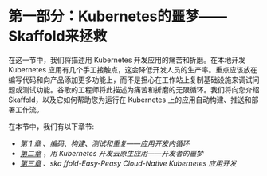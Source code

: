 # 第一部分：Kubernetes的噩梦——Skaffold来拯救

在这一节中，我们将描述用 Kubernetes 开发应用的痛苦和折磨。在本地开发 Kubernetes 应用有几个手工接触点，这会降低开发人员的生产率。重点应该放在编写代码和向产品添加更多功能上，而不是担心在工作站上复制基础设施来调试问题或测试功能。谷歌的工程师将此描述为痛苦和折磨的无限循环。我们将向您介绍 Skaffold，以及它如何帮助您为运行在 Kubernetes 上的应用自动构建、推送和部署工作流。

在本节中，我们有以下章节:

*   [*第 1 章*](B17385_01_Final_PD_ePub.xhtml#_idTextAnchor015) 、*编码、构建、测试和重复——应用开发内循环*
*   [*第二章*](B17385_02_Final_PD_ePub.xhtml#_idTextAnchor026) ，*用 Kubernetes 开发云原生应用——开发者的噩梦*
*   [*第三章*](B17385_03_Final_PD_ePub.xhtml#_idTextAnchor034) 、*ska ffold-Easy-Peasy Cloud-Native Kubernetes 应用开发*